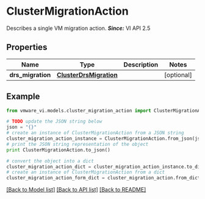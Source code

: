 # ClusterMigrationAction

Describes a single VM migration action.  ***Since:*** VI API 2.5 

## Properties
Name | Type | Description | Notes
------------ | ------------- | ------------- | -------------
**drs_migration** | [**ClusterDrsMigration**](ClusterDrsMigration.md) |  | [optional] 

## Example

```python
from vmware_vi.models.cluster_migration_action import ClusterMigrationAction

# TODO update the JSON string below
json = "{}"
# create an instance of ClusterMigrationAction from a JSON string
cluster_migration_action_instance = ClusterMigrationAction.from_json(json)
# print the JSON string representation of the object
print ClusterMigrationAction.to_json()

# convert the object into a dict
cluster_migration_action_dict = cluster_migration_action_instance.to_dict()
# create an instance of ClusterMigrationAction from a dict
cluster_migration_action_form_dict = cluster_migration_action.from_dict(cluster_migration_action_dict)
```
[[Back to Model list]](../README.md#documentation-for-models) [[Back to API list]](../README.md#documentation-for-api-endpoints) [[Back to README]](../README.md)


